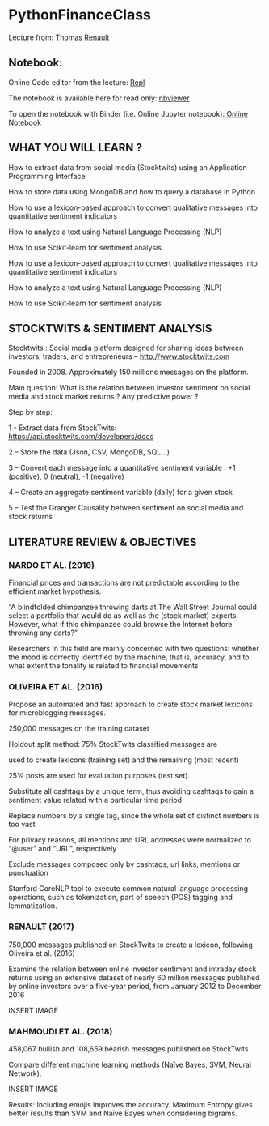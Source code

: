 # PythonFinanceClass

Lecture from: [Thomas Renault](http://thomas-renault.com/)

## Notebook:

Online Code editor from the lecture: [Repl](https://repl.it/@trenault/StockTwits101)

The notebook is available here for read only: [nbviewer](https://nbviewer.jupyter.org/github/thomaspernet/PythonFinanceClass/blob/master/FinancialProject.ipynb)

To open the notebook with Binder (i.e. Online Jupyter notebook): [Online Notebook](https://mybinder.org/v2/gh/thomaspernet/PythonFinanceClass/master?filepath=https%3A%2F%2Fnbviewer.jupyter.org%2Fgithub%2Fthomaspernet%2FPythonFinanceClass%2Fblob%2Fmaster%2FFinancialProject.ipynb)

## WHAT YOU WILL LEARN ?

How to extract data from social media (Stocktwits) using an Application
Programming Interface

How to store data using MongoDB and how to query a database in Python

How to use a lexicon-based approach to convert qualitative messages into
quantitative sentiment indicators

How to analyze a text using Natural Language Processing (NLP)

How to use Scikit-learn for sentiment analysis

How to use a lexicon-based approach to convert qualitative messages into
quantitative sentiment indicators

How to analyze a text using Natural Language Processing (NLP)

How to use Scikit-learn for sentiment analysis

## STOCKTWITS & SENTIMENT ANALYSIS

Stocktwits : Social media platform designed for sharing ideas between investors, traders, and entrepreneurs – http://www.stocktwits.com

Founded in 2008. Approximately 150 millions messages on the platform.


Main question: What is the relation between investor sentiment on social media and stock market returns ? Any predictive power ?

Step by step:



1 - Extract data from StockTwits: https://api.stocktwits.com/developers/docs



2 – Store the data (Json, CSV, MongoDB, SQL…)



3 – Convert each message into a quantitative sentiment variable : +1 (positive), 0 (neutral), -1 (negative)



4 – Create an aggregate sentiment variable (daily) for a given stock



5 – Test the Granger Causality between sentiment on social media and stock returns

## LITERATURE REVIEW & OBJECTIVES

### NARDO ET AL. (2016)

Financial prices and transactions are not predictable according to the efficient market hypothesis.



“A  blindfolded  chimpanzee  throwing  darts  at  The  Wall  Street  Journal  could  select  a portfolio that would do as well as the (stock market) experts. However, what if this chimpanzee  could  browse  the  Internet  before  throwing  any  darts?”



Researchers  in  this  field  are  mainly  concerned  with  two  questions:  whether  the  mood  is  correctly identified by the machine, that is, accuracy, and to what extent the tonality is related to financial movements

### OLIVEIRA ET AL. (2016)

Propose an automated and fast approach to create stock market lexicons for microblogging messages.



250,000 messages on the training dataset



Holdout split method: 75% StockTwits classified messages are

used to create lexicons (training set) and the remaining (most recent)

25% posts are used for evaluation purposes (test set).

Substitute all cashtags by a unique term, thus avoiding cashtags to gain a sentiment value related with a particular time period



Replace numbers by a single tag, since the whole set of distinct numbers is too vast



For privacy reasons, all mentions and URL addresses were normalized to “@user” and “URL”, respectively



Exclude messages composed only by cashtags, url links, mentions or punctuation



Stanford CoreNLP tool to execute common natural language processing operations, such as tokenization, part of speech (POS) tagging and lemmatization.

### RENAULT (2017)

750,000 messages published on StockTwits to create a lexicon, following Oliveira et al. (2016)



Examine the relation between online investor sentiment and intraday stock returns using an extensive dataset of nearly 60 million messages published by online investors over a five-year period, from January 2012 to December 2016

INSERT IMAGE

### MAHMOUDI ET AL. (2018)

458,067 bullish and 108,659 bearish messages published on StockTwits



Compare different machine learning methods (Naïve Bayes, SVM, Neural Network).

INSERT IMAGE

Results: Including emojis improves the accuracy. Maximum Entropy gives better results than SVM and Naïve Bayes when considering bigrams.

